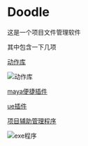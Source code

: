 # Doodle
这是一个项目文件管理软件

其中包含一下几项  
<!-- \image html doc/maya_motion/main_motion.jpg width=50% -->
[动作库](doc/maya_motion_plug.md)  

![动作库](doc/maya_motion/main_motion.jpg)  

[maya便捷插件](doc/maya_plug.md)  

[ue插件](doc/ue_plug.md)  

[项目辅助管理程序](doc/doodle_exe.md)  

![exe程序](doc/doodle_image/main_windows.jpg)  
